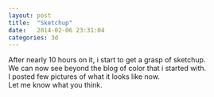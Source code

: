 ```yaml
---
layout: post
title:  "Sketchup"
date:   2014-02-06 23:31:04
categories: 3d
---
```



After nearly 10 hours on it, i start to get a grasp of sketchup.  
We can now see beyond the blog of color that i started with.  
I posted few pictures of what it looks like now.  
Let me know what you think.  
